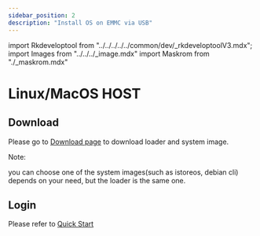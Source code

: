```yaml
---
sidebar_position: 2
description: "Install OS on EMMC via USB"
---
```


import Rkdeveloptool from "../../../../../common/dev/\_rkdeveloptoolV3.mdx";
import Images from "../../../\_image.mdx"
import Maskrom from "./\_maskrom.mdx"

# Linux/MacOS HOST

## Download

Please go to [Download page](../../../download) to download loader and system image.

Note:

you can choose one of the system images(such as istoreos, debian cli) depends on your need, but the loader is the same one.

<Rkdeveloptool>
<Maskrom/>
</Rkdeveloptool>

## Login

Please refer to [Quick Start](../../quick-start)
